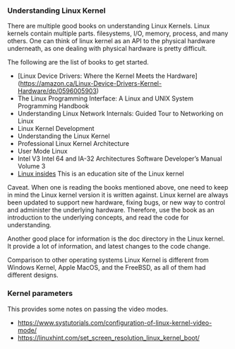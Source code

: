 ### Understanding Linux Kernel

There are multiple good books on understanding Linux Kernels.
Linux kernels contain multiple parts. filesystems, I/O, memory, process, and many others. One can think of linux kernel as an API to the physical hardware underneath, as
one dealing with physical hardware is pretty difficult.

The following are the list of books to get started.

* [Linux Device Drivers: Where the Kernel Meets the Hardware]  (https://amazon.ca/Linux-Device-Drivers-Kernel-Hardware/dp/0596005903) 
* The Linux Programming Interface: A Linux and UNIX System Programming Handbook
* Understanding Linux Network Internals: Guided Tour to Networking on Linux
* Linux Kernel Development
* Understanding the Linux Kernel
* Professional Linux Kernel Architecture
* User Mode Linux
* Intel V3 Intel 64 and IA-32 Architectures Software Developer’s Manual Volume 3
* [Linux insides](https://github.com/0xAX/linux-insides) This is an education site of the Linux kernel 


Caveat.  When one is reading the books mentioned above, one need to keep in mind the Linux kernel version it is written against.  Linux kernel are always been updated to support new hardware, fixing bugs, or new way to control and administer the underlying hardware.  Therefore, use the book as an introduction to the underlying concepts, and read the code for understanding.

Another good place for information is the doc directory in the Linux kernel.  It provide a lot of information, and latest changes to the code change.


Comparison to other operating systems
Linux Kernel is different from Windows Kernel, Apple MacOS, and the FreeBSD, as all of them had different designs.



### Kernel parameters
This provides some notes on passing the video modes. 

* https://www.systutorials.com/configuration-of-linux-kernel-video-mode/
* https://linuxhint.com/set_screen_resolution_linux_kernel_boot/
